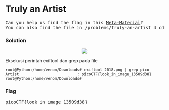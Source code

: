 <h1><b>Truly an Artist</h1></b>
<pre>
Can you help us find the flag in this <a href="https://2018shell.picoctf.com/static/9b8863e30054675ce78328df28c601db/2018.png">Meta-Material</a>? 
You can also find the file in /problems/truly-an-artist_4_cdd9e325cf9bacd265b98a7fe336e840.
</pre>
</b><h3>Solution</h3></b>
<p align='center'>
  <img src="https://github.com/enomarozi/PicoCTF2018/blob/master/Images/2018.png">
</p>
<p>Eksekusi perintah exiftool dan grep pada file</p>

```console
root@Python:/home/venom/Downloads# exiftool 2018.png | grep pico
Artist                          : picoCTF{look_in_image_13509d38}
root@Python:/home/venom/Downloads# 
```
</b><h3>Flag</h3></b>
<pre>
picoCTF{look_in_image_13509d38}
</pre>

